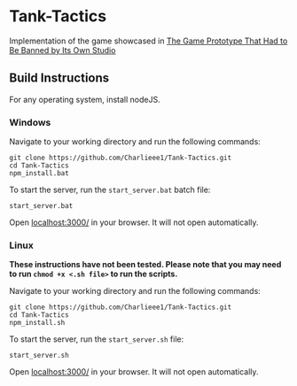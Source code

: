 # Tank-Tactics
Implementation of the game showcased in [The Game Prototype That Had to Be Banned by Its Own Studio](https://www.youtube.com/watch?v=aOYbR-Q_4Hs)

## Build Instructions
For any operating system, install nodeJS.
### Windows
Navigate to your working directory and run the following commands:
```
git clone https://github.com/Charlieee1/Tank-Tactics.git
cd Tank-Tactics
npm_install.bat
```
To start the server, run the `start_server.bat` batch file:
```
start_server.bat
```
Open [localhost:3000/](http://localhost:3000/) in your browser. It will not open automatically.

### Linux
**These instructions have not been tested. Please note that you may need to run `chmod +x <.sh file>` to run the scripts.**  
  
Navigate to your working directory and run the following commands:
```
git clone https://github.com/Charlieee1/Tank-Tactics.git
cd Tank-Tactics
npm_install.sh
```
To start the server, run the `start_server.sh` file:
```
start_server.sh
```
Open [localhost:3000/](http://localhost:3000/) in your browser. It will not open automatically.
